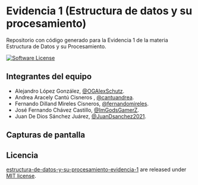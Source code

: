 # Evidencia 1 (Estructura de datos y su procesamiento)
Repositorio con código generado para la Evidencia 1 de la materia Estructura de Datos y su Procesamiento.

[![Software License](https://img.shields.io/badge/license-MIT-brightgreen.svg)](LICENSE)

## Integrantes del equipo
- Alejandro López González, [@OGAlexSchutz](https://github.com/OGAlexSchutz).
- Andrea Aracely Cantú Cisneros , [@cantuandrea](https://github.com/cantuandrea).
- Fernando Dilland Mireles Cisneros, [@fernandomireles](https://github.com/fernandomireles).
- José Fernando Chávez Castillo, [@ImGodsGamerZ](https://github.com/ImGodsGamerZ).
- Juan De Dios Sánchez Juárez, [@JuanDsanchez2021](https://github.com/JuanDsanchez2021).

## Capturas de pantalla


## Licencia

[estructura-de-datos-y-su-procesamiento-evidencia-1](https://github.com/fernandomireles/estructura-de-datos-y-su-procesamiento-evidencia-1/) are released under [MIT license](https://github.com/fernandomireles/estructura-de-datos-y-su-procesamiento-evidencia-1/blob/main/LICENSE).
